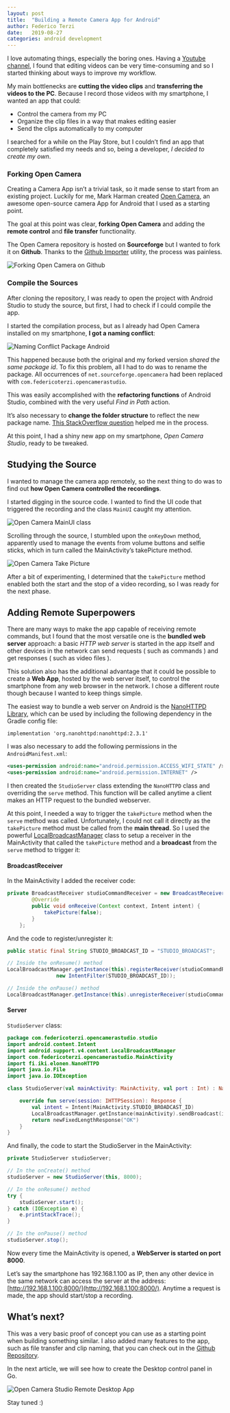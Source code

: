 ```yaml
---
layout: post
title:  "Building a Remote Camera App for Android"
author: Federico Terzi
date:   2019-08-27
categories: android development
---
```

I love automating things, especially the boring ones. Having a [Youtube channel](https://www.youtube.com/c/FedericoTerzi), I found that editing videos can be very time-consuming and so I started thinking about ways to improve my workflow.
<!--more-->

My main bottlenecks are **cutting the video clips** and **transferring the videos to the PC**. Because I record those videos with my smartphone, I wanted an app that could:

*   Control the camera from my PC
*   Organize the clip files in a way that makes editing easier
*   Send the clips automatically to my computer

I searched for a while on the Play Store, but I couldn’t find an app that completely satisfied my needs and so, being a developer, _I decided to create my own_.

### Forking Open Camera

Creating a Camera App isn’t a trivial task, so it made sense to start from an existing project. Luckily for me, Mark Harman created [Open Camera](https://opencamera.sourceforge.io/), an awesome open-source camera App for Android that I used as a starting point.

The goal at this point was clear, **forking Open Camera** and adding the **remote control** and **file transfer** functionality.

The Open Camera repository is hosted on **Sourceforge** but I wanted to fork it on **Github**. Thanks to the [Github Importer](https://github.com/new/import) utility, the process was painless. 

![Forking Open Camera on Github](/assets/images/opencameraimport.png)

### Compile the Sources

After cloning the repository, I was ready to open the project with Android Studio to study the source, but first, I had to check if I could compile the app.

I started the compilation process, but as I already had Open Camera installed on my smartphone, **I got a naming conflict**:

![Naming Conflict Package Android](/assets/images/androidnamingconflict.png)

This happened because both the original and my forked version _shared the same package id_. To fix this problem, all I had to do was to rename the package. All occurrences of `net.sourceforge.opencamera` had been replaced with `com.federicoterzi.opencamerastudio`.

This was easily accomplished with the **refactoring functions** of Android Studio, combined with the very useful _Find in Path_ action.

It’s also necessary to **change the folder structure** to reflect the new package name. [This StackOverflow question](https://stackoverflow.com/questions/16804093/rename-package-in-android-studio) helped me in the process.

At this point, I had a shiny new app on my smartphone, _Open Camera Studio_, ready to be tweaked.


## Studying the Source

I wanted to manage the camera app remotely, so the next thing to do was to find out **how Open Camera controlled the recordings**.

I started digging in the source code. I wanted to find the UI code that triggered the recording and the class `MainUI` caught my attention.

![Open Camera MainUI class](/assets/images/opencameraui.png)

Scrolling through the source, I stumbled upon the `onKeyDown` method, apparently used to manage the events from volume buttons and selfie sticks, which in turn called the MainActivity’s takePicture method.

![Open Camera Take Picture](/assets/images/opencameratakepicture.png)

After a bit of experimenting, I determined that the `takePicture` method enabled both the start and the stop of a video recording, so I was ready for the next phase.


## Adding Remote Superpowers

There are many ways to make the app capable of receiving remote commands, but I found that the most versatile one is the **bundled web server** approach: a basic _HTTP web server_ is started in the app itself and other devices in the network can send requests ( such as commands ) and get responses ( such as video files ). 

This solution also has the additional advantage that it could be possible to create a **Web App**, hosted by the web server itself, to control the smartphone from any web browser in the network. I chose a different route though because I wanted to keep things simple.

The easiest way to bundle a web server on Android is the [NanoHTTPD Library](https://github.com/NanoHttpd/nanohttpd), which can be used by including the following dependency in the Gradle config file:

```
implementation 'org.nanohttpd:nanohttpd:2.3.1'
```

I was also necessary to add the following permissions in the `AndroidManifest.xml`:

```xml
<uses-permission android:name="android.permission.ACCESS_WIFI_STATE" />
<uses-permission android:name="android.permission.INTERNET" />
```

I then created the `StudioServer` class extending the `NanoHTTPD` class and overriding the `serve` method. This function will be called anytime a client makes an HTTP request to the bundled webserver.

At this point, I needed a way to trigger the `takePicture` method when the `serve` method was called. Unfortunately, I could not call it directly as the `takePicture` method must be called from the **main thread**. So I used the powerful [LocalBroadcastManager](https://developer.android.com/reference/android/support/v4/content/LocalBroadcastManager) class to setup a receiver in the MainActivity that called the `takePicture` method and a **broadcast** from the `serve` method to trigger it:


#### BroadcastReceiver

In the MainActivity I added the receiver code:

```java
private BroadcastReceiver studioCommandReceiver = new BroadcastReceiver() {
        @Override
        public void onReceive(Context context, Intent intent) {
            takePicture(false);
        }
    };
```

And the code to register/unregister it:
```java
public static final String STUDIO_BROADCAST_ID = "STUDIO_BROADCAST";

// Inside the onResume() method
LocalBroadcastManager.getInstance(this).registerReceiver(studioCommandReceiver,
                new IntentFilter(STUDIO_BROADCAST_ID));

// Inside the onPause() method
LocalBroadcastManager.getInstance(this).unregisterReceiver(studioCommandReceiver);
```

#### Server

`StudioServer` class:

```kotlin
package com.federicoterzi.opencamerastudio.studio
import android.content.Intent
import android.support.v4.content.LocalBroadcastManager
import com.federicoterzi.opencamerastudio.MainActivity
import fi.iki.elonen.NanoHTTPD
import java.io.File
import java.io.IOException

class StudioServer(val mainActivity: MainActivity, val port : Int) : NanoHTTPD(port) {

    override fun serve(session: IHTTPSession): Response {
        val intent = Intent(MainActivity.STUDIO_BROADCAST_ID)
        LocalBroadcastManager.getInstance(mainActivity).sendBroadcast(intent)
        return newFixedLengthResponse("OK")
    }
}
```

And finally, the code to start the StudioServer in the MainActivity:

```java
private StudioServer studioServer;

// In the onCreate() method
studioServer = new StudioServer(this, 8000);

// In the onResume() method
try {
    studioServer.start();
} catch (IOException e) {
    e.printStackTrace();
}

// In the onPause() method
studioServer.stop();
```

Now every time the MainActivity is opened, a **WebServer is started on port 8000**. 

Let’s say the smartphone has 192.168.1.100 as IP, then any other device in the same network can access the server at the address: [http://192.168.1.100:8000/](http://192.168.1.100:8000/). Anytime a request is made, the app should start/stop a recording.


## What’s next?

This was a very basic proof of concept you can use as a starting point when building something similar. I also added many features to the app, such as file transfer and clip naming, that you can check out in the [Github Repository](https://github.com/federico-terzi/OpenCameraStudio).

In the next article, we will see how to create the Desktop control panel in Go.

![Open Camera Studio Remote Desktop App](/assets/images/OCSDesktopGui.png)

Stay tuned :)